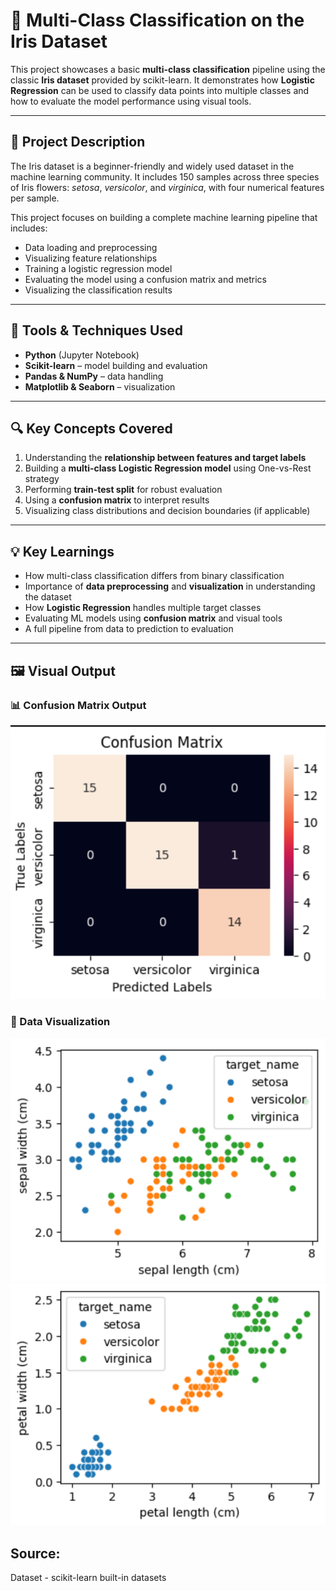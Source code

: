 # 🌸 Multi-Class Classification on the Iris Dataset

This project showcases a basic **multi-class classification** pipeline using the classic **Iris dataset** provided by scikit-learn. It demonstrates how **Logistic Regression** can be used to classify data points into multiple classes and how to evaluate the model performance using visual tools.

---

## 📁 Project Description

The Iris dataset is a beginner-friendly and widely used dataset in the machine learning community. It includes 150 samples across three species of Iris flowers: *setosa*, *versicolor*, and *virginica*, with four numerical features per sample.

This project focuses on building a complete machine learning pipeline that includes:
- Data loading and preprocessing
- Visualizing feature relationships
- Training a logistic regression model
- Evaluating the model using a confusion matrix and metrics
- Visualizing the classification results

---

## 🧰 Tools & Techniques Used

- **Python** (Jupyter Notebook)
- **Scikit-learn** – model building and evaluation
- **Pandas & NumPy** – data handling
- **Matplotlib & Seaborn** – visualization

---

## 🔍 Key Concepts Covered

1. Understanding the **relationship between features and target labels**
2. Building a **multi-class Logistic Regression model** using One-vs-Rest strategy
3. Performing **train-test split** for robust evaluation
4. Using a **confusion matrix** to interpret results
5. Visualizing class distributions and decision boundaries (if applicable)

---

## 💡 Key Learnings

- How multi-class classification differs from binary classification
- Importance of **data preprocessing** and **visualization** in understanding the dataset
- How **Logistic Regression** handles multiple target classes
- Evaluating ML models using **confusion matrix** and visual tools
- A full pipeline from data to prediction to evaluation

---

## 🖼️ Visual Output

### 📊 Confusion Matrix Output
![Confusion Matrix](https://github.com/prabalpkd/Multi-class-classification-using-the-Iris-Dataset/blob/main/Snapshot_03.png)

### 🌼 Data Visualization
![Scatter Plot_01](https://github.com/prabalpkd/Multi-class-classification-using-the-Iris-Dataset/blob/main/Snapshot_01.png)
![Scatter Plot_02](https://github.com/prabalpkd/Multi-class-classification-using-the-Iris-Dataset/blob/main/Snapshot_02.png)


## Source: 
Dataset - scikit-learn built-in datasets
